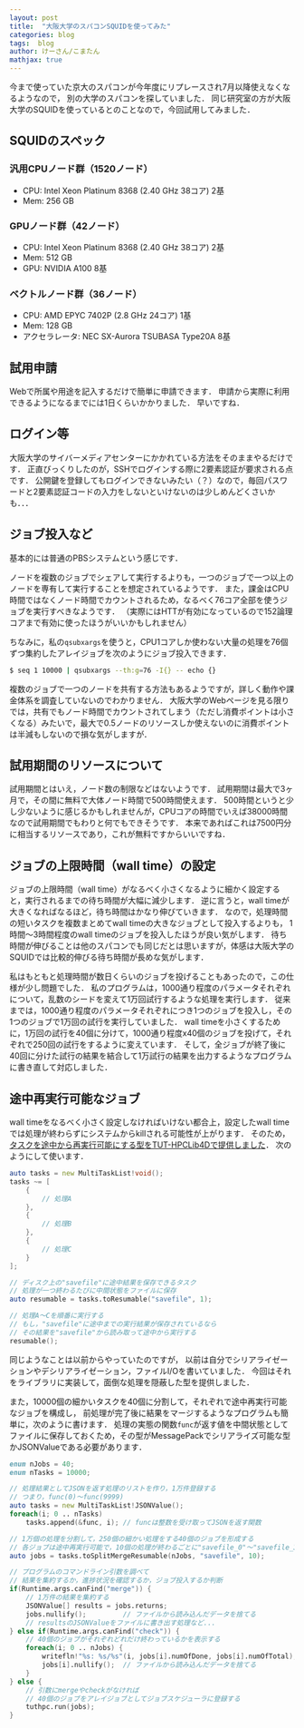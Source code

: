 ```yaml
---
layout: post
title:  "大阪大学のスパコンSQUIDを使ってみた"
categories: blog
tags:  blog
author: けーさん/こまたん
mathjax: true
---
```


今まで使っていた京大のスパコンが今年度にリプレースされ7月以降使えなくなるようなので，
別の大学のスパコンを探していました．
同じ研究室の方が大阪大学のSQUIDを使っているとのことなので，今回試用してみました．

<!--more-->

## SQUIDのスペック

### 汎用CPUノード群（1520ノード）

* CPU: Intel Xeon Platinum 8368 (2.40 GHz 38コア) 2基
* Mem: 256 GB

### GPUノード群（42ノード）

* CPU: Intel Xeon Platinum 8368 (2.40 GHz 38コア) 2基
* Mem: 512 GB
* GPU: NVIDIA A100 8基

### ベクトルノード群（36ノード）

* CPU: AMD EPYC 7402P (2.8 GHz 24コア) 1基
* Mem: 128 GB
* アクセラレータ: NEC SX-Aurora TSUBASA Type20A 8基


## 試用申請

Webで所属や用途を記入するだけで簡単に申請できます．
申請から実際に利用できるようになるまでには1日くらいかかりました．
早いですね．


## ログイン等

大阪大学のサイバーメディアセンターにかかれている方法をそのままやるだけです．
正直びっくりしたのが，SSHでログインする際に2要素認証が要求される点です．
公開鍵を登録してもログインできないみたい（？）なので，毎回パスワードと2要素認証コードの入力をしないといけないのは少しめんどくさいかも．．．


## ジョブ投入など

基本的には普通のPBSシステムという感じです．

ノードを複数のジョブでシェアして実行するよりも，一つのジョブで一つ以上のノードを専有して実行することを想定されているようです．
また，課金はCPU時間ではなくノード時間でカウントされるため，なるべく76コア全部を使うジョブを実行すべきなようです．
（実際にはHTTが有効になっているので152論理コアまで有効に使ったほうがいいかもしれません）

ちなみに，私の`qsubxargs`を使うと，CPU1コアしか使わない大量の処理を76個ずつ集約したアレイジョブを次のようにジョブ投入できます．

```sh
$ seq 1 10000 | qsubxargs --th:g=76 -I{} -- echo {}
```

複数のジョブで一つのノードを共有する方法もあるようですが，詳しく動作や課金体系を調査していないのでわかりません．
大阪大学のWebページを見る限りでは，共有でもノード時間でカウントされてしまう（ただし消費ポイントは小さくなる）みたいで，最大で0.5ノードのリソースしか使えないのに消費ポイントは半減もしないので損な気がしますが．


## 試用期間のリソースについて

試用期間とはいえ，ノード数の制限などはないようです．
試用期間は最大で3ヶ月で，その間に無料で大体ノード時間で500時間使えます．
500時間というと少し少ないように感じるかもしれませんが，CPUコアの時間でいえば38000時間なので試用期間でもわりと何でもできそうです．
本来であればこれは7500円分に相当するリソースであり，これが無料ですからいいですね．


## ジョブの上限時間（wall time）の設定

ジョブの上限時間（wall time）がなるべく小さくなるように細かく設定すると，実行されるまでの待ち時間が大幅に減少します．
逆に言うと，wall timeが大きくなればなるほど，待ち時間はかなり伸びていきます．
なので，処理時間の短いタスクを複数まとめてwall timeの大きなジョブとして投入するよりも，
1時間〜3時間程度のwall timeのジョブを投入したほうが良い気がします．
待ち時間が伸びることは他のスパコンでも同じだとは思いますが，体感は大阪大学のSQUIDでは比較的伸びる待ち時間が長めな気がします．

私はもともと処理時間が数日くらいのジョブを投げることもあったので，この仕様が少し問題でした．
私のプログラムは，1000通り程度のパラメータそれぞれについて，乱数のシードを変えて1万回試行するような処理を実行します．
従来までは，1000通り程度のパラメータそれぞれにつき1つのジョブを投入し，その1つのジョブで1万回の試行を実行していました．
wall timeを小さくするために，1万回の試行を40個に分けて，1000通り程度x40個のジョブを投げて，それぞれで250回の試行をするように変えています． 
そして，全ジョブが終了後に40回に分けた試行の結果を結合して1万試行の結果を出力するようなプログラムに書き直して対応しました．

## 途中再実行可能なジョブ

wall timeをなるべく小さく設定しなければいけない都合上，設定したwall timeでは処理が終わらずにシステムからkillされる可能性が上がります．
そのため，[タスクを途中から再実行可能にする型をTUT-HPCLib4Dで提供しました](https://github.com/k3kaimu/TUT-HPCLIB4D/blob/master/source/tuthpc/tasklist.d#L239)．
次のようにして使います．

```d
auto tasks = new MultiTaskList!void();
tasks ~= [
    {
        // 処理A
    },
    {
        // 処理B
    },
    {
        // 処理C
    }
];

// ディスク上の"savefile"に途中結果を保存できるタスク
// 処理が一つ終わるたびに中間状態をファイルに保存
auto resumable = tasks.toResumable("savefile", 1);

// 処理A〜Cを順番に実行する
// もし，"savefile"に途中までの実行結果が保存されているなら
// その結果を"savefile"から読み取って途中から実行する
resumable();
```

同じようなことは以前からやっていたのですが，
以前は自分でシリアライゼーションやデシリアライゼーション，ファイルI/Oを書いていました．
今回はそれをライブラリに実装して，面倒な処理を隠蔽した型を提供しました．

また，10000個の細かいタスクを40個に分割して，それぞれで途中再実行可能なジョブを構成し，
前処理が完了後に結果をマージするようなプログラムも簡単に，次のように書けます．
処理の実態の関数`func`が返す値を中間状態としてファイルに保存しておくため，その型がMessagePackでシリアライズ可能な型かJSONValueである必要があります．

```d
enum nJobs = 40;
enum nTasks = 10000;

// 処理結果としてJSONを返す処理のリストを作り，1万件登録する
// つまり，func(0)〜func(9999)
auto tasks = new MultiTaskList!JSONValue();
foreach(i; 0 .. nTasks)
    tasks.append(&func, i); // funcは整数を受け取ってJSONを返す関数

// 1万個の処理を分割して，250個の細かい処理をする40個のジョブを形成する
// 各ジョブは途中再実行可能で，10個の処理が終わるごとに"savefile_0"〜"savefile_39"に中間状態を保存する
auto jobs = tasks.toSplitMergeResumable(nJobs, "savefile", 10);

// プログラムのコマンドライン引数を調べて
// 結果を集約するか，進捗状況を確認するか，ジョブ投入するか判断
if(Runtime.args.canFind("merge")) {
    // 1万件の結果を集約する
    JSONValue[] results = jobs.returns;
    jobs.nullify();         // ファイルから読み込んだデータを捨てる
    // resultsのJSONValueをファイルに書き出す処理など...
} else if(Runtime.args.canFind("check")) {
    // 40個のジョブがそれぞれどれだけ終わっているかを表示する
    foreach(i; 0 .. nJobs) {
        writefln!"%s: %s/%s"(i, jobs[i].numOfDone, jobs[i].numOfTotal);
        jobs[i].nullify();  // ファイルから読み込んだデータを捨てる
    }
} else {
    // 引数にmergeやcheckがなければ
    // 40個のジョブをアレイジョブとしてジョブスケジューラに登録する
    tuthpc.run(jobs);
}
```
